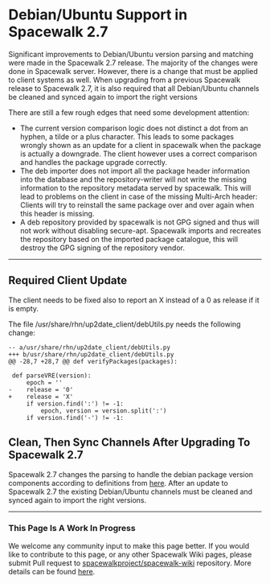 # Debian/Ubuntu Support in Spacewalk 2.7

Significant improvements to Debian/Ubuntu version parsing and matching were made in the Spacewalk 2.7 release.  The majority of the changes were done in Spacewalk server.  However, there is a change that must be applied to client systems as well.  When upgrading from a previous Spacewalk release to Spacewalk 2.7, it is also required that all Debian/Ubuntu channels be cleaned and synced again to import the right versions

There are still a few rough edges that need some development attention:
- The current version comparison logic does not distinct a dot from an hyphen, a tilde or a plus character.
  This leads to some packages wrongly shown as an update for a client in spacewalk when the package is actually a downgrade.
  The client however uses a correct comparison and handles the package upgrade correctly.
- The deb importer does not import all the package header information into the database and the repository-writer will not write the missing information to the repository metadata served by spacewalk.
  This will lead to problems on the client in case of the missing Multi-Arch header: Clients will try to reinstall the same package over and over again when this header is missing.
- A deb repository provided by spacewalk is not GPG signed and thus will not work without disabling secure-apt.
  Spacewalk imports and recreates the repository based on the imported package catalogue, this will destroy the GPG signing of the repository vendor.
----

## Required Client Update
The client needs to be fixed also to report an X instead of a 0 as release if it is empty.

The file /usr/share/rhn/up2date_client/debUtils.py needs the following change:

    -- a/usr/share/rhn/up2date_client/debUtils.py
    +++ b/usr/share/rhn/up2date_client/debUtils.py
    @@ -28,7 +28,7 @@ def verifyPackages(packages):
     
     def parseVRE(version):
         epoch = ''
    -    release = '0'
    +    release = 'X'
         if version.find(':') != -1:
             epoch, version = version.split(':')
         if version.find('-') != -1:


## Clean, Then Sync Channels After Upgrading To Spacewalk 2.7
Spacewalk 2.7 changes the parsing to handle the debian package version components according to definitions from [here](https://www.debian.org/doc/debian-policy/ch-controlfields.html#s-f-Version).  After an update to Spacewalk 2.7 the existing Debian/Ubuntu channels must be cleaned and synced again to import the right versions.

----

### This Page Is A Work In Progress
We welcome any community input to make this page better.  If you would like to contribute to this page, or any other Spacewalk Wiki pages, please submit Pull request to [spacewalkproject/spacewalk-wiki](https://github.com/spacewalkproject/spacewalk-wiki) repository.  More details can be found [here](WikiContribute).

